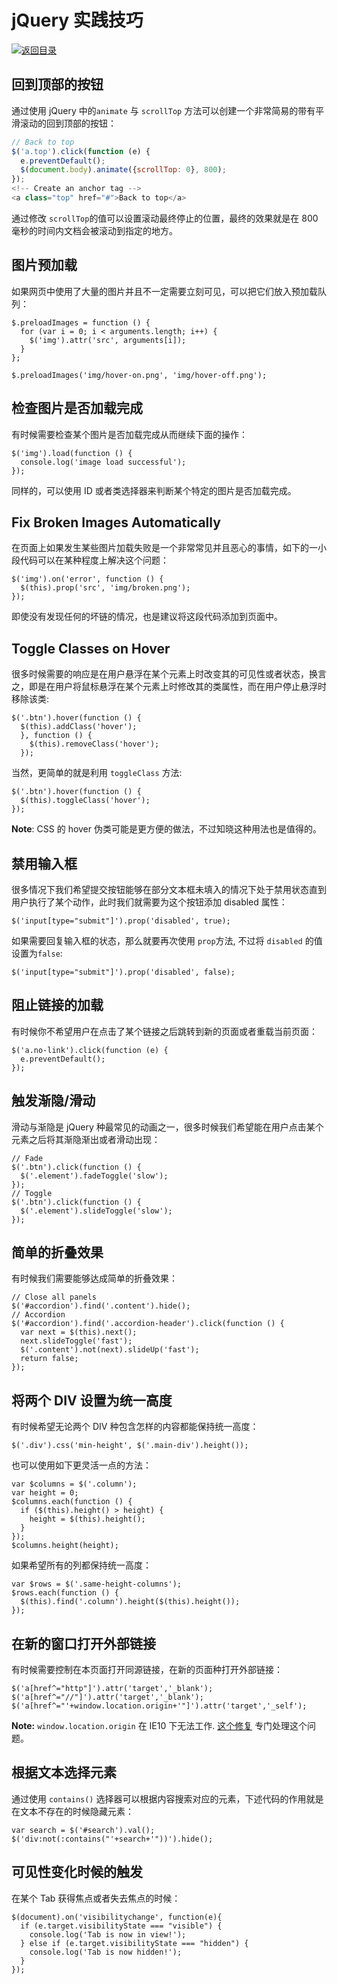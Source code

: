 # jQuery 实践技巧

[![&#x8FD4;&#x56DE;&#x76EE;&#x5F55;](https://i.postimg.cc/50XLzC7C/image.png)](https://github.com/wx-chevalier/Web-Series)

## 回到顶部的按钮

通过使用 jQuery 中的`animate` 与 `scrollTop` 方法可以创建一个非常简易的带有平滑滚动的回到顶部的按钮：

```javascript
// Back to top
$('a.top').click(function (e) {
  e.preventDefault();
  $(document.body).animate({scrollTop: 0}, 800);
});
<!-- Create an anchor tag -->
<a class="top" href="#">Back to top</a>
```

通过修改 `scrollTop`的值可以设置滚动最终停止的位置，最终的效果就是在 800 毫秒的时间内文档会被滚动到指定的地方。

## 图片预加载

如果网页中使用了大量的图片并且不一定需要立刻可见，可以把它们放入预加载队列：

```text
$.preloadImages = function () {
  for (var i = 0; i < arguments.length; i++) {
    $('img').attr('src', arguments[i]);
  }
};

$.preloadImages('img/hover-on.png', 'img/hover-off.png');
```

## 检查图片是否加载完成

有时候需要检查某个图片是否加载完成从而继续下面的操作：

```text
$('img').load(function () {
  console.log('image load successful');
});
```

同样的，可以使用 ID 或者类选择器来判断某个特定的图片是否加载完成。

## Fix Broken Images Automatically

在页面上如果发生某些图片加载失败是一个非常常见并且恶心的事情，如下的一小段代码可以在某种程度上解决这个问题：

```text
$('img').on('error', function () {
  $(this).prop('src', 'img/broken.png');
});
```

即使没有发现任何的坏链的情况，也是建议将这段代码添加到页面中。

## Toggle Classes on Hover

很多时候需要的响应是在用户悬浮在某个元素上时改变其的可见性或者状态，换言之，即是在用户将鼠标悬浮在某个元素上时修改其的类属性，而在用户停止悬浮时移除该类:

```text
$('.btn').hover(function () {
  $(this).addClass('hover');
  }, function () {
    $(this).removeClass('hover');
  });
```

当然，更简单的就是利用 `toggleClass` 方法:

```text
$('.btn').hover(function () {
  $(this).toggleClass('hover');
});
```

**Note**: CSS 的 hover 伪类可能是更方便的做法，不过知晓这种用法也是值得的。

## 禁用输入框

很多情况下我们希望提交按钮能够在部分文本框未填入的情况下处于禁用状态直到用户执行了某个动作，此时我们就需要为这个按钮添加 disabled 属性：

```text
$('input[type="submit"]').prop('disabled', true);
```

如果需要回复输入框的状态，那么就要再次使用 `prop`方法, 不过将 `disabled` 的值设置为`false`:

```text
$('input[type="submit"]').prop('disabled', false);
```

## 阻止链接的加载

有时候你不希望用户在点击了某个链接之后跳转到新的页面或者重载当前页面：

```text
$('a.no-link').click(function (e) {
  e.preventDefault();
});
```

## 触发渐隐/滑动

滑动与渐隐是 jQuery 种最常见的动画之一，很多时候我们希望能在用户点击某个元素之后将其渐隐渐出或者滑动出现：

```text
// Fade
$('.btn').click(function () {
  $('.element').fadeToggle('slow');
});
// Toggle
$('.btn').click(function () {
  $('.element').slideToggle('slow');
});
```

## 简单的折叠效果

有时候我们需要能够达成简单的折叠效果：

```text
// Close all panels
$('#accordion').find('.content').hide();
// Accordion
$('#accordion').find('.accordion-header').click(function () {
  var next = $(this).next();
  next.slideToggle('fast');
  $('.content').not(next).slideUp('fast');
  return false;
});
```

## 将两个 DIV 设置为统一高度

有时候希望无论两个 DIV 种包含怎样的内容都能保持统一高度：

```text
$('.div').css('min-height', $('.main-div').height());
```

也可以使用如下更灵活一点的方法：

```text
var $columns = $('.column');
var height = 0;
$columns.each(function () {
  if ($(this).height() > height) {
    height = $(this).height();
  }
});
$columns.height(height);
```

如果希望所有的列都保持统一高度：

```text
var $rows = $('.same-height-columns');
$rows.each(function () {
  $(this).find('.column').height($(this).height());
});
```

## 在新的窗口打开外部链接

有时候需要控制在本页面打开同源链接，在新的页面种打开外部链接：

```text
$('a[href^="http"]').attr('target','_blank');
$('a[href^="//"]').attr('target','_blank');
$('a[href^="'+window.location.origin+'"]').attr('target','_self');
```

**Note:** `window.location.origin` 在 IE10 下无法工作. [这个修复](http://tosbourn.com/a-fix-for-window-location-origin-in-internet-explorer/) 专门处理这个问题。

## 根据文本选择元素

通过使用 `contains()` 选择器可以根据内容搜索对应的元素，下述代码的作用就是在文本不存在的时候隐藏元素：

```text
var search = $('#search').val();
$('div:not(:contains("'+search+'"))').hide();
```

## 可见性变化时候的触发

在某个 Tab 获得焦点或者失去焦点的时候：

```text
$(document).on('visibilitychange', function(e){
  if (e.target.visibilityState === "visible") {
    console.log('Tab is now in view!');
  } else if (e.target.visibilityState === "hidden") {
    console.log('Tab is now hidden!');
  }
});
```

